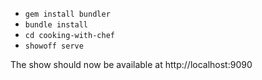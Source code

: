 * `gem install bundler`
* `bundle install`
* `cd cooking-with-chef`
* `showoff serve`

The show should now be available at http://localhost:9090
